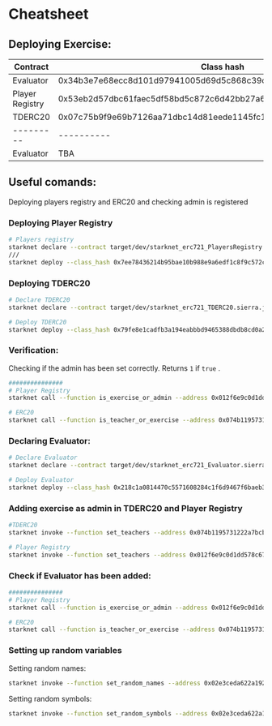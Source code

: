 # Cheatsheet

## Deploying Exercise:

| Contract        | Class hash                                                         | Deployed contract                                                  | Permission |
| --------------- | ------------------------------------------------------------------ | ------------------------------------------------------------------ | ---------- |
| Evaluator       | 0x34b3e7e68ecc8d101d97941005d69d5c868c39dcaa3dca50e402162e4a49e63  | 0x02e3ceda622a192488062ed6a453f8a8ebbf472a7b60aaf160cbbc6b485e4155 | TBA        |
| Player Registry | 0x53eb2d57dbc61faec5df58bd5c872c6d42bb27a6c0e434caa33091919ab61a1  | 0x012f6e9c0d1dd578c673bbbde35cd0e6e0990d0246f1c7adb3e20c6121ad08bf | TBA        |
| TDERC20         | 0x07c75b9f9e69b7126aa71dbc14d81eede1145fc175a7ee19e7c8c77a25e6c2b0 | 0x074b1195731222a7bcbb724d32b93d0c525e173b2c3e9722a2214b101c862801 | TBA        |
| ---------       | ----------                                                         | -----------------                                                  | ---------- |
| Evaluator       | TBA                                                                | TBA                                                                | TBA        |

## Useful comands:

Deploying players registry and ERC20 and checking admin is registered

### Deploying Player Registry

```bash
# Players registry
starknet declare --contract target/dev/starknet_erc721_PlayersRegistry.sierra.json --account version_2
///
starknet deploy --class_hash 0x7ee78436214b95bae10b988e9a6edf1c8f9c572cf68c4e2350d9d76194eb4c1 --account version_2 --inputs 0x018E41c9c91ea1EaB61438Ab3dcB93EB2dD4f80072dD0e5F0f7B22eaAbd70dAc
```

### Deploying TDERC20

```bash
# Declare TDERC20
starknet declare --contract target/dev/starknet_erc721_TDERC20.sierra.json --account version_2

# Deploy TDERC20
starknet deploy --class_hash 0x79fe8e1cadfb3a194eabbbd9465388dbdb8cd0a21034bf56c8a1e776163f648 --account version_2 --inputs 0x434149524f312d455243373231 0x434149524f312d455243373231 18 0 0 0x018E41c9c91ea1EaB61438Ab3dcB93EB2dD4f80072dD0e5F0f7B22eaAbd70dAc 0x018E41c9c91ea1EaB61438Ab3dcB93EB2dD4f80072dD0e5F0f7B22eaAbd70dAc
```

### Verification:

Checking if the admin has been set correctly. Returns `1` if `true`
.

```bash
###############
# Player Registry
starknet call --function is_exercise_or_admin --address 0x012f6e9c0d1dd578c673bbbde35cd0e6e0990d0246f1c7adb3e20c6121ad08bf --inputs 0x018E41c9c91ea1EaB61438Ab3dcB93EB2dD4f80072dD0e5F0f7B22eaAbd70dAc

# ERC20
starknet call --function is_teacher_or_exercise --address 0x074b1195731222a7bcbb724d32b93d0c525e173b2c3e9722a2214b101c862801 --inputs 0x018E41c9c91ea1EaB61438Ab3dcB93EB2dD4f80072dD0e5F0f7B22eaAbd70dAc
```

### Declaring Evaluator:

```bash
# Declare Evaluator
starknet declare --contract target/dev/starknet_erc721_Evaluator.sierra.json --account version_2

# Deploy Evaluator
starknet deploy --class_hash 0x218c1a0814470c5571608284c1f6d9467f6baeb3f11d41e7b3b22f807e050ef --account version_2 --inputs 0x074b1195731222a7bcbb724d32b93d0c525e173b2c3e9722a2214b101c862801 0x012f6e9c0d1dd578c673bbbde35cd0e6e0990d0246f1c7adb3e20c6121ad08bf 1 1
```

### Adding exercise as admin in TDERC20 and Player Registry

```bash
#TDERC20
starknet invoke --function set_teachers --address 0x074b1195731222a7bcbb724d32b93d0c525e173b2c3e9722a2214b101c862801 --account version_2 --inputs 1 0x02e3ceda622a192488062ed6a453f8a8ebbf472a7b60aaf160cbbc6b485e4155 1 1

# Player Registry
starknet invoke --function set_teachers --address 0x012f6e9c0d1dd578c673bbbde35cd0e6e0990d0246f1c7adb3e20c6121ad08bf --account version_2 --inputs 1 0x02e3ceda622a192488062ed6a453f8a8ebbf472a7b60aaf160cbbc6b485e4155 1 1
```

### Check if Evaluator has been added:

```bash
###############
# Player Registry
starknet call --function is_exercise_or_admin --address 0x012f6e9c0d1dd578c673bbbde35cd0e6e0990d0246f1c7adb3e20c6121ad08bf --inputs 0x02e3ceda622a192488062ed6a453f8a8ebbf472a7b60aaf160cbbc6b485e4155

# ERC20
starknet call --function is_teacher_or_exercise --address 0x074b1195731222a7bcbb724d32b93d0c525e173b2c3e9722a2214b101c862801 --inputs 0x02e3ceda622a192488062ed6a453f8a8ebbf472a7b60aaf160cbbc6b485e4155
```

### Setting up random variables

Setting random names:

```bash
starknet invoke --function set_random_names --address 0x02e3ceda622a192488062ed6a453f8a8ebbf472a7b60aaf160cbbc6b485e4155 --account version_2 --max_fee 10000000000000000 --input 100 92143863346085372133985850962073309232 92143863346085372133985850962073309233 92143863346085372133985850962073309234 92143863346085372133985850962073309235 92143863346085372133985850962073309236 92143863346085372133985850962073309237 92143863346085372133985850962073309238 92143863346085372133985850962073309239 92143863346085372133985850962073309240 92143863346085372133985850962073309241 23588829016597855266300377846290767163696 23588829016597855266300377846290767163697 23588829016597855266300377846290767163698 23588829016597855266300377846290767163699 23588829016597855266300377846290767163700 23588829016597855266300377846290767163701 23588829016597855266300377846290767163702 23588829016597855266300377846290767163703 23588829016597855266300377846290767163704 23588829016597855266300377846290767163705 23588829016597855266300377846290767163952 23588829016597855266300377846290767163953 23588829016597855266300377846290767163954 23588829016597855266300377846290767163955 23588829016597855266300377846290767163956 23588829016597855266300377846290767163957 23588829016597855266300377846290767163958 23588829016597855266300377846290767163959 23588829016597855266300377846290767163960 23588829016597855266300377846290767163961 23588829016597855266300377846290767164208 23588829016597855266300377846290767164209 23588829016597855266300377846290767164210 23588829016597855266300377846290767164211 23588829016597855266300377846290767164212 23588829016597855266300377846290767164213 23588829016597855266300377846290767164214 23588829016597855266300377846290767164215 23588829016597855266300377846290767164216 23588829016597855266300377846290767164217 23588829016597855266300377846290767164464 23588829016597855266300377846290767164465 23588829016597855266300377846290767164466 23588829016597855266300377846290767164467 23588829016597855266300377846290767164468 23588829016597855266300377846290767164469 23588829016597855266300377846290767164470 23588829016597855266300377846290767164471 23588829016597855266300377846290767164472 23588829016597855266300377846290767164473 23588829016597855266300377846290767164720 23588829016597855266300377846290767164721 23588829016597855266300377846290767164722 23588829016597855266300377846290767164723 23588829016597855266300377846290767164724 23588829016597855266300377846290767164725 23588829016597855266300377846290767164726 23588829016597855266300377846290767164727 23588829016597855266300377846290767164728 23588829016597855266300377846290767164729 23588829016597855266300377846290767164976 23588829016597855266300377846290767164977 23588829016597855266300377846290767164978 23588829016597855266300377846290767164979 23588829016597855266300377846290767164980 23588829016597855266300377846290767164981 23588829016597855266300377846290767164982 23588829016597855266300377846290767164983 23588829016597855266300377846290767164984 23588829016597855266300377846290767164985 23588829016597855266300377846290767165232 23588829016597855266300377846290767165233 23588829016597855266300377846290767165234 23588829016597855266300377846290767165235 23588829016597855266300377846290767165236 23588829016597855266300377846290767165237 23588829016597855266300377846290767165238 23588829016597855266300377846290767165239 23588829016597855266300377846290767165240 23588829016597855266300377846290767165241 23588829016597855266300377846290767165488 23588829016597855266300377846290767165489 23588829016597855266300377846290767165490 23588829016597855266300377846290767165491 23588829016597855266300377846290767165492 23588829016597855266300377846290767165493 23588829016597855266300377846290767165494 23588829016597855266300377846290767165495 23588829016597855266300377846290767165496 23588829016597855266300377846290767165497 23588829016597855266300377846290767165744 23588829016597855266300377846290767165745 23588829016597855266300377846290767165746 23588829016597855266300377846290767165747 23588829016597855266300377846290767165748 23588829016597855266300377846290767165749 23588829016597855266300377846290767165750 23588829016597855266300377846290767165751 23588829016597855266300377846290767165752 23588829016597855266300377846290767165753
```

Setting random symbols:

```bash
starknet invoke --function set_random_symbols --address 0x02e3ceda622a192488062ed6a453f8a8ebbf472a7b60aaf160cbbc6b485e4155 --account version_2 --max_fee 10000000000000000 --input 100 1278752983309224468272 1278752983309224468273 1278752983309224468274 1278752983309224468275 1278752983309224468276 1278752983309224468277 1278752983309224468278 1278752983309224468279 1278752983309224468280 1278752983309224468281 327360763727161463877936 327360763727161463877937 327360763727161463877938 327360763727161463877939 327360763727161463877940 327360763727161463877941 327360763727161463877942 327360763727161463877943 327360763727161463877944 327360763727161463877945 327360763727161463878192 327360763727161463878193 327360763727161463878194 327360763727161463878195 327360763727161463878196 327360763727161463878197 327360763727161463878198 327360763727161463878199 327360763727161463878200 327360763727161463878201 327360763727161463878448 327360763727161463878449 327360763727161463878450 327360763727161463878451 327360763727161463878452 327360763727161463878453 327360763727161463878454 327360763727161463878455 327360763727161463878456 327360763727161463878457 327360763727161463878704 327360763727161463878705 327360763727161463878706 327360763727161463878707 327360763727161463878708 327360763727161463878709 327360763727161463878710 327360763727161463878711 327360763727161463878712 327360763727161463878713 327360763727161463878960 327360763727161463878961 327360763727161463878962 327360763727161463878963 327360763727161463878964 327360763727161463878965 327360763727161463878966 327360763727161463878967 327360763727161463878968 327360763727161463878969 327360763727161463879216 327360763727161463879217 327360763727161463879218 327360763727161463879219 327360763727161463879220 327360763727161463879221 327360763727161463879222 327360763727161463879223 327360763727161463879224 327360763727161463879225 327360763727161463879472 327360763727161463879473 327360763727161463879474 327360763727161463879475 327360763727161463879476 327360763727161463879477 327360763727161463879478 327360763727161463879479 327360763727161463879480 327360763727161463879481 327360763727161463879728 327360763727161463879729 327360763727161463879730 327360763727161463879731 327360763727161463879732 327360763727161463879733 327360763727161463879734 327360763727161463879735 327360763727161463879736 327360763727161463879737 327360763727161463879984 327360763727161463879985 327360763727161463879986 327360763727161463879987 327360763727161463879988 327360763727161463879989 327360763727161463879990 327360763727161463879991 327360763727161463879992 327360763727161463879993
```
